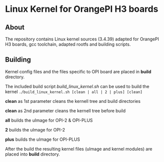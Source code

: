 Linux Kernel for OrangePI H3 boards
===================================

About
-----

The repository contains Linux kernel sources (3.4.39) adapted for OrangePI H3 boards, gcc toolchain, adapted rootfs and building scripts.

Building
--------

Kernel config files and the files specific to OPI board are placed in **build** directory.

The included build script *build_linux_kernel.sh* can be used to build the kernel
`./build_linux_kernel.sh [clean | all | 2 | plus] [clean]`

**clean** as 1st parameter cleans the kernell tree and build directories

**clean** as 2nd parameter cleans the kernell tree before build

**all** builds the uImage for OPI-2 & OPI-PLUS

**2** builds the uImage for OPI-2

**plus** builds the uImage for OPI-PLUS

After the build the resulting kernel files (uImage and kernel modules) are placed into **build** directory.
